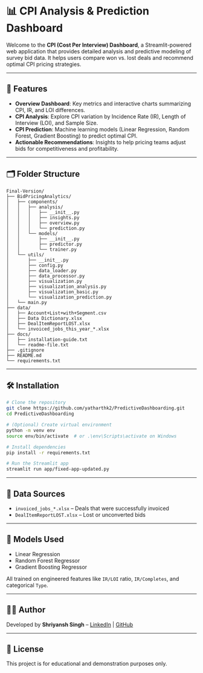 # 📊 CPI Analysis & Prediction Dashboard

Welcome to the **CPI (Cost Per Interview) Dashboard**, a Streamlit-powered web application that provides detailed analysis and predictive modeling of survey bid data. It helps users compare won vs. lost deals and recommend optimal CPI pricing strategies.

---

## 🚀 Features

- **Overview Dashboard**: Key metrics and interactive charts summarizing CPI, IR, and LOI differences.
- **CPI Analysis**: Explore CPI variation by Incidence Rate (IR), Length of Interview (LOI), and Sample Size.
- **CPI Prediction**: Machine learning models (Linear Regression, Random Forest, Gradient Boosting) to predict optimal CPI.
- **Actionable Recommendations**: Insights to help pricing teams adjust bids for competitiveness and profitability.

---

## 🗂 Folder Structure

```
Final-Version/
├── BidPricingAnalytics/
│   ├── components/
│   │   ├── analysis/
│   │   │   ├── __init__.py
│   │   │   ├── insights.py
│   │   │   ├── overview.py
│   │   │   └── prediction.py
│   │   └── models/
│   │       ├── __init__.py
│   │       ├── predictor.py
│   │       └── trainer.py
│   └── utils/
│       ├── __init__.py
│       ├── config.py
│       ├── data_loader.py
│       ├── data_processor.py
│       ├── visualization.py
│       ├── visualization_analysis.py
│       ├── visualization_basic.py
│       └── visualization_prediction.py
│   └── main.py
├── data/
│   ├── Account+List+with+Segment.csv
│   ├── Data Dictionary.xlsx
│   ├── DealItemReportLOST.xlsx
│   └── invoiced_jobs_this_year_*.xlsx
├── docs/
│   ├── installation-guide.txt
│   └── readme-file.txt
├── .gitignore
├── README.md
└── requirements.txt
```

---

## 🛠 Installation

```bash
# Clone the repository
git clone https://github.com/yatharthk2/PredictiveDashboarding.git
cd PredictiveDashboarding

# (Optional) Create virtual environment
python -m venv env
source env/bin/activate  # or .\env\Scripts\activate on Windows

# Install dependencies
pip install -r requirements.txt

# Run the Streamlit app
streamlit run app/fixed-app-updated.py
```

---

## 📁 Data Sources

- `invoiced_jobs_*.xlsx` – Deals that were successfully invoiced
- `DealItemReportLOST.xlsx` – Lost or unconverted bids

---

## 🧠 Models Used

- Linear Regression
- Random Forest Regressor
- Gradient Boosting Regressor

All trained on engineered features like `IR/LOI` ratio, `IR/Completes`, and categorical `Type`.

---

## 🙋‍♂️ Author

Developed by **Shriyansh Singh** – [LinkedIn](https://www.linkedin.com/) | [GitHub](https://github.com/)

---

## 📃 License

This project is for educational and demonstration purposes only.
